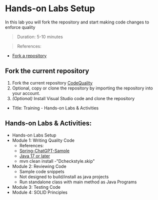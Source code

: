 # Hands-on Labs Setup
In this lab you will fork the repository and start making code changes to enforce quality
> Duration: 5-10 minutes

> References:
- [Fork a repository](https://docs.github.com/en/get-started/quickstart/fork-a-repo)

## Fork the current repository

1. Fork the current repository [CodeQuality](https://github.com/BasujitaBhattacharya/CodeQuality)
2. Optional, copy or clone the repository by importing the repository into your account.
3. _(Optional)_ Install Visual Studio code and clone the repository

- Title: Training - Hands-on Labs & Activities
## Hands-on Labs & Activities:
-  Hands-on Labs Setup
-  Module 1: Writing Quality Code
      - References:
      - [Spring-ChatGPT-Sample](https://github.com/Azure-Samples/spring-chatgpt-sample)
      - [Java 17 or later](https://learn.microsoft.com/en-us/java/openjdk/download#openjdk-17081-lts)
      - mvn clean install -"Dcheckstyle.skip"
-  Module 2: Reviewing Code
      - Sample code snippets
      - Not designed to build/install as java projects
      - Run standalone class with main method as Java Programs
-  Module 3: Testing Code
-  Module 4: SOLID Principles

